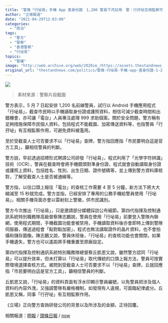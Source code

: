 ```yaml
---
title: "警推「行咇易」手機 App 查身份證　1,200 警員下月試用　警：行孖咇互相監察可避免濫用"
author: "立場報道"
date: "2021-04-29T12:03:00"
categories:
  - "政治"
tags:
  - "警方"
  - "警察"
  - "香港警察"
  - "行咇易"
topics:
  - "警權"
image: "http://web.archive.org/web/2020im_/https://assets.thestandnews.com/media/photos/popo-06_n3Kgd.png"
original_url: "thestandnews.com/politics/警推-行咇易-手機-app-查身份證-1-200-警員下月試用-警-有足夠措施避免濫用"
---
```

![](http://web.archive.org/web/2020im_/https://assets.thestandnews.com/media/photos/popo-06_n3Kgd.png)
> 素材來源：警察片段截圖

警方表示，5 月 7 日起安排 1,200 名前線警員，試行以 Android 手機應用程式「行咇易」，截查市民時以手機讀取身份證或護照資料，相信可減少截查時間和出錯機會，亦可讓「電台」人員專注處理 999 求助個案。關於安全問題，警方稱有足夠措施保障市民個人資料，包括程式不能截圖、加密傳送資料等，也指警員「行孖咇」有互相監察作用，可避免資料被濫用。

至於受截查人士可否要求不以「行咇易」查牌，警方指回應指「市民要明白這是官方工具」，籲相信警員的判斷。

警方說，早前透過招標形式聘請公司研發「行咇易」，程式利用了「光學字符辨識」技術（OCR），警員在截查時會將手機鏡頭對準身份證，程式就會自動讀取身份證或護照上資料，包括姓名、性別、出生日期、證件號碼等，並上傳到警方資料庫核對，了解受截查人士是否被通緝等。

警方指，以往口頭上報往「電台」的查核工作需要 4 至 5 分鐘，新方法下將大大縮減至 15 秒就完成。警方並指，已經安排了專用的公務手機給警員使用「行咇易」，相關手機背面亦會以雷射刻上警徽，供市民識別。

警方今次推出「行咇易」，只是邀請部分媒體採訪公布細節。第四代指揮及控制通訊系統特別職務隊高級督察陳志鵬說，警員在使用「行咇易」前要登入警隊內聯網，使用程式期間，手機截圖功能會被禁用，手機讀取資料後亦會即時上傳到警隊伺服器，傳送過程會「點對點加密」，程式也無法讀取證件的晶片資料，也不會拍攝和儲存圖像。陳志鵬又說，警員休班後，「行咇易」的查核功能也會關閉，如果手機遺失，警方也可以遙距將手機重置至原廠設定。

第四代指揮及控制通訊系統特別職務隊總督察丘凱恩又說，雖然警方認同「行咇易」可以提升效率，但未打算以「行咇易」取代傳統的口頭上報方法，警員可按實際環境選擇查核方式。被問到受截查人士可否要求不以「行咇易」查牌，丘就回應指「市民要明白這是官方工具」，籲相信警員的判斷。

丘凱恩又說，「行咇易」的資料頁面有浮水印顯示警員編號，以免警員把涉及個人資料的內容外洩，又強調警隊有嚴格機制，如發現有人違規，可面臨紀律處分。丘凱恩又稱，同事「行孖咇」有互相監察作用。

《立場》正向警方查詢研發公司的背景以及所涉及的金額，正待回覆。

相關報道：[明報](http://web.archive.org/web/20211229101839/https://news.mingpao.com/pns/%e6%b8%af%e8%81%9e/article/20210429/s00002/1619633463621/%e8%ad%a6%e8%a9%a6%e6%96%b0app%e9%8f%a1%e9%a0%ad%e8%ad%98%e5%88%a5%e6%9f%a5%e8%ba%ab%e5%88%86%e8%ad%89-%e7%a8%b1%e5%8f%aa%e9%99%90%e5%85%ac%e5%8b%99%e6%89%8b%e6%a9%9f%e4%b8%8d%e8%ae%80%e6%99%b6%e7%89%87-%e6%a0%b8%e5%b0%8d%e8%b3%87%e6%96%99%e9%80%a3%e6%8e%a5%e8%ad%a6%e4%bc%ba%e6%9c%8d%e5%99%a8) / [頭條日報](http://web.archive.org/web/20211229101839/https://hd.stheadline.com/news/realtime/hk/2059440/%E5%8D%B3%E6%99%82-%E6%B8%AF%E8%81%9E-%E8%AD%A6%E9%9A%8A%E6%8E%A8-%E8%A1%8C%E5%92%87%E6%98%93-App%E6%9F%A5%E8%BA%AB%E4%BB%BD%E8%AD%89-1200%E8%AD%A6%E4%B8%8B%E6%9C%88%E8%A9%A6%E7%94%A8) / [now](http://web.archive.org/web/20211229101839/https://news.now.com/home/local/player?newsId=432855)